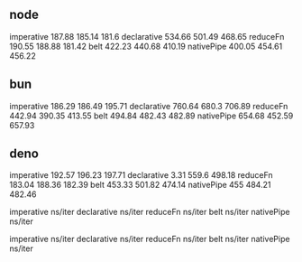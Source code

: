 ## node
imperative   187.88  185.14  181.6
declarative  534.66  501.49  468.65
reduceFn     190.55  188.88  181.42
belt         422.23  440.68  410.19
nativePipe   400.05  454.61  456.22

## bun
imperative   186.29  186.49  195.71
declarative  760.64  680.3   706.89
reduceFn     442.94  390.35  413.55
belt         494.84  482.43  482.89
nativePipe   654.68  452.59  657.93

## deno
imperative   192.57  196.23  197.71
declarative    3.31  559.6   498.18
reduceFn     183.04  188.36  182.39
belt         453.33  501.82  474.14
nativePipe      455  484.21  482.46

imperative    ns/iter
declarative   ns/iter
reduceFn      ns/iter
belt          ns/iter
nativePipe    ns/iter

imperative    ns/iter
declarative   ns/iter
reduceFn      ns/iter
belt          ns/iter
nativePipe    ns/iter
